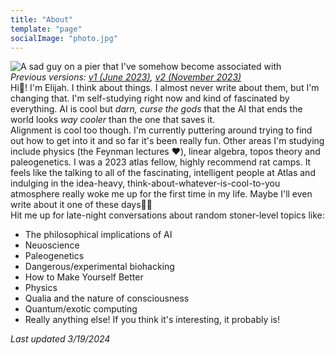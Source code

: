 ```yaml
---
title: "About"
template: "page"
socialImage: "photo.jpg"
---
```

![A sad guy on a pier that I've somehow become associated with](image.jpg)  
*Previous versions: [v1 (June 2023)](/pages/about-v1/), [v2 (November 2023)](pages/about-v2/)*  
Hi👋! I'm Elijah. I think about things. I almost never write about them, but I'm changing that. I'm self-studying right now and kind of fascinated by everything. AI is cool but *darn, curse the gods* that the AI that ends the world looks *way cooler* than the one that saves it.  
Alignment is cool too though. I'm currently puttering around trying to find out how to get into it and so far it's been really fun. Other areas I'm studying include physics (the Feynman lectures ❤️), linear algebra, topos theory and paleogenetics.
I was a 2023 atlas fellow, highly recommend rat camps. It feels like the talking to all of the fascinating, intelligent people at Atlas and indulging in the idea-heavy, think-about-whatever-is-cool-to-you atmosphere really woke me up for the first time in my life. Maybe I'll even write about it one of these days🤷‍♂️  
Hit me up for late-night conversations about random stoner-level topics like:
- The philosophical implications of AI
- Neuoscience
- Paleogenetics
- Dangerous/experimental biohacking
- How to Make Yourself Better
- Physics
- Qualia and the nature of consciousness
- Quantum/exotic computing
- Really anything else! If you think it's interesting, it probably is!

*Last updated 3/19/2024*
